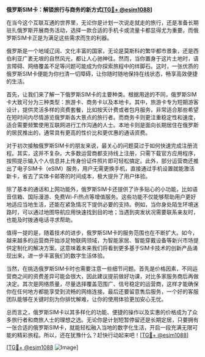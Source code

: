 **俄罗斯SIM卡：解锁旅行与商务的新方式[[TG💪+ @esim1088](https://t.me/s/esim1088)]**

在当今这个互联互通的世界里，无论你是计划一次说走就走的旅行，还是准备长期驻扎俄罗斯开展商务活动，选择一款合适的手机卡或流量卡都显得尤为重要。而俄罗斯SIM卡正是为满足这些需求而生的利器。

俄罗斯是一个地域辽阔、文化丰富的国家，无论是莫斯科的繁华都市景象，还是西伯利亚广袤无垠的自然风光，都让人心驰神往。然而，当你置身于这片土地时，语言障碍、网络覆盖不足等问题可能成为你探索旅程中的绊脚石。这时，一张优质的俄罗斯SIM卡便能为你扫清一切障碍，让你随时随地保持在线状态，畅享高效便捷的生活。

首先，让我们来了解一下俄罗斯SIM卡的主要种类。根据用途的不同，俄罗斯SIM卡大致可分为三种类型：旅游卡、商务卡以及本地卡。其中，旅游卡专为短期游客设计，提供灵活多样的资费套餐，比如按天计费或者包月服务，非常适合那些希望在短时间内尽情游览俄罗斯各大景点的旅行者。而商务卡则更注重稳定性和速度，适合需要频繁使用互联网进行工作沟通的人士。本地卡则是面向长期居住在俄罗斯的居民推出的，通常具有更高的性价比和更优惠的通话资费。

对于初次接触俄罗斯SIM卡的朋友来说，最关心的问题莫过于如何快速完成注册流程。其实，这并不复杂。大多数运营商都支持线上注册，只需下载官方应用程序，按照提示输入个人信息并上传身份证件照片即可轻松搞定。此外，部分运营商还推出了电子SIM卡（eSIM）服务，用户无需更换手机，直接通过手机设置就能激活新卡，省去了实体卡邮寄的时间成本，极大提升了用户体验。

除了基本的通话和上网功能外，俄罗斯SIM卡还提供了许多贴心的小功能，比如语音信箱、国际漫游、免费Wi-Fi热点等增值服务。这些功能不仅能够帮助用户更好地适应当地生活，还能在紧急情况下提供必要的支持。例如，当你身处陌生环境迷路时，可以通过地图导航应用快速找到目的地；当遇到突发状况需要联系亲友时，也能及时拨通电话寻求帮助。

值得一提的是，随着技术的进步，俄罗斯SIM卡的服务范围也在不断扩大。如今，越来越多的运营商开始涉足物联网领域，为智能家居、智能穿戴设备等新兴市场提供定制化的解决方案。这意味着未来我们将看到更多基于SIM卡技术的创新产品涌现出来，进一步丰富我们的数字生活体验。

当然，在挑选俄罗斯SIM卡时也需要注意一些细节问题。首先是价格因素，不同运营商之间的资费差异可能会很大，因此建议提前做好功课，对比多家服务商后再做决定。其次是网络质量，尽量选择覆盖范围广、信号稳定的运营商，这样才能确保你在任何地方都能享受到流畅的网络连接。最后还要留意售后服务，一个好的客服团队能够在关键时刻为你排忧解难，让你的使用体验更加安心无忧。

总而言之，俄罗斯SIM卡以其多样化的功能、便捷的操作以及实惠的价格成为了众多旅行者和商旅人士的理想之选。无论你是计划短暂停留还是长期定居，只要拥有一张合适的俄罗斯SIM卡，就能轻松融入当地的数字化生活，开启一段充满无限可能的精彩旅程。所以，还在犹豫什么？赶快行动起来吧！[[TG💪+ @esim1088](https://t.me/s/esim1088)]

[[TG💪+ @esim1088](https://t.me/s/esim1088) ![Image](https://i.postimg.cc/4NQfJmqS/Snipaste-2025-05-13-00-14-12.png)]